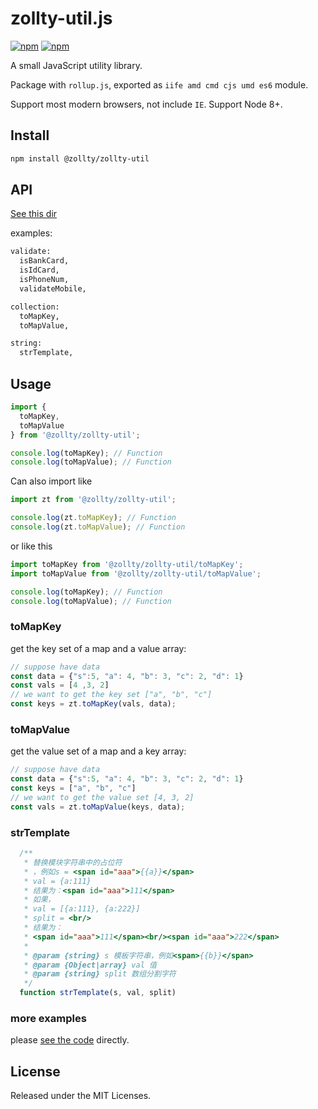 # zollty-util.js

[![npm](https://img.shields.io/npm/dt/@zollty/zollty-util.svg)](github-https://www.npmjs.com/package/@zollty/zollty-util)
[![npm](https://img.shields.io/npm/v/@zollty/zollty-util.svg)](https://www.npmjs.com/package/@zollty/zollty-util)


A small JavaScript utility library.   

Package with `rollup.js`, exported as `iife amd cmd cjs umd es6`  module.  

Support most modern browsers, not include `IE`. Support Node 8+.  

## Install

```bash
npm install @zollty/zollty-util
```

## API

[See this dir](https://github.com/zollty-org/zollty-util.js/tree/master/dist)    

examples:   
```txt
validate: 
  isBankCard,
  isIdCard,
  isPhoneNum,
  validateMobile,

collection:
  toMapKey,
  toMapValue,

string:
  strTemplate,

```

## Usage

```javascript
import {
  toMapKey,
  toMapValue
} from '@zollty/zollty-util';

console.log(toMapKey); // Function
console.log(toMapValue); // Function
```

Can also import like

```javascript
import zt from '@zollty/zollty-util';

console.log(zt.toMapKey); // Function
console.log(zt.toMapValue); // Function
```

or like this

```javascript
import toMapKey from '@zollty/zollty-util/toMapKey';
import toMapValue from '@zollty/zollty-util/toMapValue';

console.log(toMapKey); // Function
console.log(toMapValue); // Function
```


### toMapKey

get the key set of a map and a value array:
```javascript
// suppose have data
const data = {"s":5, "a": 4, "b": 3, "c": 2, "d": 1}
const vals = [4 ,3, 2]
// we want to get the key set ["a", "b", "c"]
const keys = zt.toMapKey(vals, data);
```


### toMapValue

get the value set of a map and a key array:
```javascript
// suppose have data
const data = {"s":5, "a": 4, "b": 3, "c": 2, "d": 1}
const keys = ["a", "b", "c"]
// we want to get the value set [4, 3, 2]
const vals = zt.toMapValue(keys, data);
```

### strTemplate

```javascript
  /**
   * 替换模块字符串中的占位符
   * ，例如s = <span id="aaa">{{a}}</span>
   * val = {a:111}
   * 结果为：<span id="aaa">111</span>
   * 如果，
   * val = [{a:111}, {a:222}]
   * split = <br/>
   * 结果为：
   * <span id="aaa">111</span><br/><span id="aaa">222</span>
   *
   * @param {string} s 模板字符串，例如<span>{{b}}</span>
   * @param {Object|array} val 值
   * @param {string} split 数组分割字符
   */
  function strTemplate(s, val, split)
```


### more examples
please [see the code](https://github.com/zollty-org/zollty-util.js/tree/master/dist) directly.


## License

Released under the MIT Licenses.
